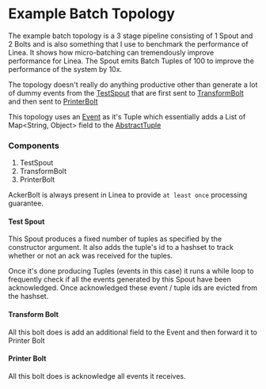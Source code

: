 # Example Batch Topology

The example batch topology is a 3 stage pipeline consisting of 1 Spout and 2 Bolts and is also something that I use to 
benchmark the performance of Linea. It shows how micro-batching can tremendously improve performance for Linea. The Spout emits Batch Tuples of 100 to improve the performance of the system by 10x. 

The topology doesn't really do anything productive other than generate a lot of dummy events from the [TestSpout](https://github.com/srotya/linea/blob/generics/src/test/java/com/srotya/linea/example/batch/TestSpout.java) that are first sent to [TransformBolt](https://github.com/srotya/linea/blob/generics/src/test/java/com/srotya/linea/example/batch/TransformBolt.java) and then sent to [PrinterBolt](https://github.com/srotya/linea/blob/generics/src/test/java/com/srotya/linea/example/batch/PrinterBolt.java)

This topology uses an [Event](https://github.com/srotya/linea/blob/generics/src/test/java/com/srotya/linea/example/batch/BatchEvent.java) as it's Tuple which essentially adds a List of Map<String, Object> field to the [AbstractTuple](https://github.com/srotya/linea/blob/generics/src/main/java/com/srotya/linea/AbstractTuple.java)

### Components
1. TestSpout
2. TransformBolt
3. PrinterBolt

AckerBolt is always present in Linea to provide ```at least once``` processing guarantee.

#### Test Spout

This Spout produces a fixed number of tuples as specified by the constructor argument. It also adds the tuple's id to a hashset to track whether or not an ack was received for the tuples.

Once it's done producing Tuples (events in this case) it runs a while loop to frequently check if all the events generated by this Spout have been acknowledged. Once acknowledged these event / tuple ids are evicted from the hashset.

#### Transform Bolt

All this bolt does is add an additional field to the Event and then forward it to Printer Bolt

#### Printer Bolt

All this bolt does is acknowledge all events it receives.
